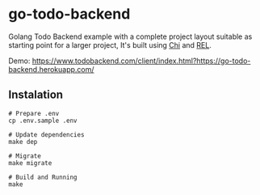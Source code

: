 # go-todo-backend

Golang Todo Backend example with a complete project layout suitable as starting point for a larger project, It's built using [Chi](https://github.com/go-chi/chi) and [REL](https://github.com/Fs02/rel).

Demo: https://www.todobackend.com/client/index.html?https://go-todo-backend.herokuapp.com/

## Instalation

```
# Prepare .env
cp .env.sample .env

# Update dependencies
make dep

# Migrate
make migrate

# Build and Running
make
```

